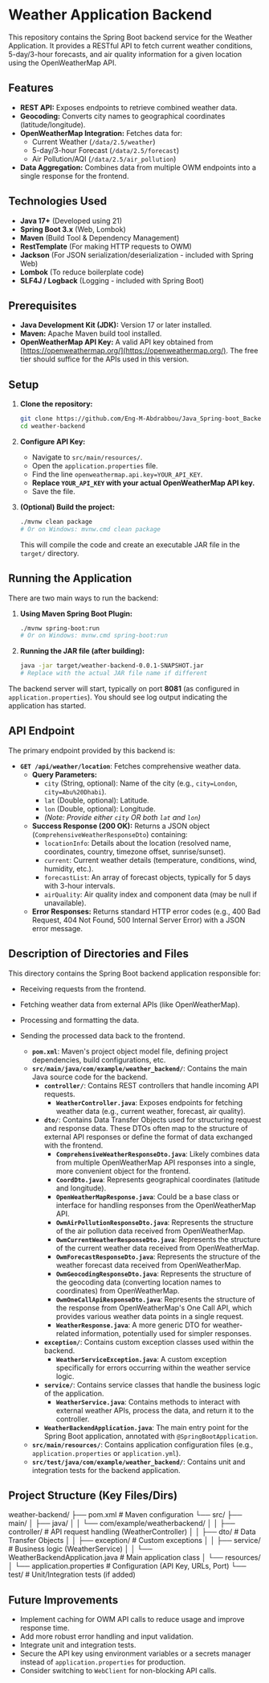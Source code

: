 

# Weather Application Backend

This repository contains the Spring Boot backend service for the Weather Application. It provides a RESTful API to fetch current weather conditions, 5-day/3-hour forecasts, and air quality information for a given location using the OpenWeatherMap API.

## Features

*   **REST API:** Exposes endpoints to retrieve combined weather data.
*   **Geocoding:** Converts city names to geographical coordinates (latitude/longitude).
*   **OpenWeatherMap Integration:** Fetches data for:
    *   Current Weather (`/data/2.5/weather`)
    *   5-day/3-hour Forecast (`/data/2.5/forecast`)
    *   Air Pollution/AQI (`/data/2.5/air_pollution`)
*   **Data Aggregation:** Combines data from multiple OWM endpoints into a single response for the frontend.

## Technologies Used

*   **Java 17+** (Developed using 21)
*   **Spring Boot 3.x** (Web, Lombok)
*   **Maven** (Build Tool & Dependency Management)
*   **RestTemplate** (For making HTTP requests to OWM)
*   **Jackson** (For JSON serialization/deserialization - included with Spring Web)
*   **Lombok** (To reduce boilerplate code)
*   **SLF4J / Logback** (Logging - included with Spring Boot)

## Prerequisites

*   **Java Development Kit (JDK):** Version 17 or later installed.
*   **Maven:** Apache Maven build tool installed.
*   **OpenWeatherMap API Key:** A valid API key obtained from [https://openweathermap.org/](https://openweathermap.org/). The free tier should suffice for the APIs used in this version.

## Setup

1.  **Clone the repository:**
    ```bash
    git clone https://github.com/Eng-M-Abdrabbou/Java_Spring-boot_Backend_Weather_Prediction_Analysis.git
    cd weather-backend
    ```

2.  **Configure API Key:**
    *   Navigate to `src/main/resources/`.
    *   Open the `application.properties` file.
    *   Find the line `openweathermap.api.key=YOUR_API_KEY`.
    *   **Replace `YOUR_API_KEY` with your actual OpenWeatherMap API key.**
    *   Save the file.

3.  **(Optional) Build the project:**
    ```bash
    ./mvnw clean package
    # Or on Windows: mvnw.cmd clean package
    ```
    This will compile the code and create an executable JAR file in the `target/` directory.

## Running the Application

There are two main ways to run the backend:

1.  **Using Maven Spring Boot Plugin:**
    ```bash
    ./mvnw spring-boot:run
    # Or on Windows: mvnw.cmd spring-boot:run
    ```

2.  **Running the JAR file (after building):**
    ```bash
    java -jar target/weather-backend-0.0.1-SNAPSHOT.jar
    # Replace with the actual JAR file name if different
    ```

The backend server will start, typically on port **8081** (as configured in `application.properties`). You should see log output indicating the application has started.

## API Endpoint

The primary endpoint provided by this backend is:

*   **`GET /api/weather/location`**: Fetches comprehensive weather data.
    *   **Query Parameters:**
        *   `city` (String, optional): Name of the city (e.g., `city=London`, `city=Abu%20Dhabi`).
        *   `lat` (Double, optional): Latitude.
        *   `lon` (Double, optional): Longitude.
        *   *(Note: Provide either `city` OR both `lat` and `lon`)*
    *   **Success Response (200 OK):** Returns a JSON object (`ComprehensiveWeatherResponseDto`) containing:
        *   `locationInfo`: Details about the location (resolved name, coordinates, country, timezone offset, sunrise/sunset).
        *   `current`: Current weather details (temperature, conditions, wind, humidity, etc.).
        *   `forecastList`: An array of forecast objects, typically for 5 days with 3-hour intervals.
        *   `airQuality`: Air quality index and component data (may be null if unavailable).
    *   **Error Responses:** Returns standard HTTP error codes (e.g., 400 Bad Request, 404 Not Found, 500 Internal Server Error) with a JSON error message.
    


## Description of Directories and Files

This directory contains the Spring Boot backend application responsible for:

* Receiving requests from the frontend.
* Fetching weather data from external APIs (like OpenWeatherMap).
* Processing and formatting the data.
* Sending the processed data back to the frontend.

    * **`pom.xml`**: Maven's project object model file, defining project dependencies, build configurations, etc.
    * **`src/main/java/com/example/weather_backend/`**: Contains the main Java source code for the backend.
        * **`controller/`**: Contains REST controllers that handle incoming API requests.
            * **`WeatherController.java`**: Exposes endpoints for fetching weather data (e.g., current weather, forecast, air quality).
        * **`dto/`**: Contains Data Transfer Objects used for structuring request and response data. These DTOs often map to the structure of external API responses or define the format of data exchanged with the frontend.
            * **`ComprehensiveWeatherResponseDto.java`**: Likely combines data from multiple OpenWeatherMap API responses into a single, more convenient object for the frontend.
            * **`CoordDto.java`**: Represents geographical coordinates (latitude and longitude).
            * **`OpenWeatherMapResponse.java`**: Could be a base class or interface for handling responses from the OpenWeatherMap API.
            * **`OwmAirPollutionResponseDto.java`**: Represents the structure of the air pollution data received from OpenWeatherMap.
            * **`OwmCurrentWeatherResponseDto.java`**: Represents the structure of the current weather data received from OpenWeatherMap.
            * **`OwmForecastResponseDto.java`**: Represents the structure of the weather forecast data received from OpenWeatherMap.
            * **`OwmGeocodingResponseDto.java`**: Represents the structure of the geocoding data (converting location names to coordinates) from OpenWeatherMap.
            * **`OwmOneCallApiResponseDto.java`**: Represents the structure of the response from OpenWeatherMap's One Call API, which provides various weather data points in a single request.
            * **`WeatherResponse.java`**: A more generic DTO for weather-related information, potentially used for simpler responses.
        * **`exception/`**: Contains custom exception classes used within the backend.
            * **`WeatherServiceException.java`**: A custom exception specifically for errors occurring within the weather service logic.
        * **`service/`**: Contains service classes that handle the business logic of the application.
            * **`WeatherService.java`**: Contains methods to interact with external weather APIs, process the data, and return it to the controller.
        * **`WeatherBackendApplication.java`**: The main entry point for the Spring Boot application, annotated with `@SpringBootApplication`.
    * **`src/main/resources/`**: Contains application configuration files (e.g., `application.properties` or `application.yml`).
    * **`src/test/java/com/example/weather_backend/`**: Contains unit and integration tests for the backend application.

## Project Structure (Key Files/Dirs)

weather-backend/
├── pom.xml # Maven configuration
└── src/
├── main/
│ ├── java/
│ │ └── com/example/weatherbackend/
│ │ ├── controller/ # API request handling (WeatherController)
│ │ ├── dto/ # Data Transfer Objects
│ │ ├── exception/ # Custom exceptions
│ │ ├── service/ # Business logic (WeatherService)
│ │ └── WeatherBackendApplication.java # Main application class
│ └── resources/
│ └── application.properties # Configuration (API Key, URLs, Port)
└── test/ # Unit/Integration tests (if added)

## Future Improvements

*   Implement caching for OWM API calls to reduce usage and improve response time.
*   Add more robust error handling and input validation.
*   Integrate unit and integration tests.
*   Secure the API key using environment variables or a secrets manager instead of `application.properties` for production.
*   Consider switching to `WebClient` for non-blocking API calls.
